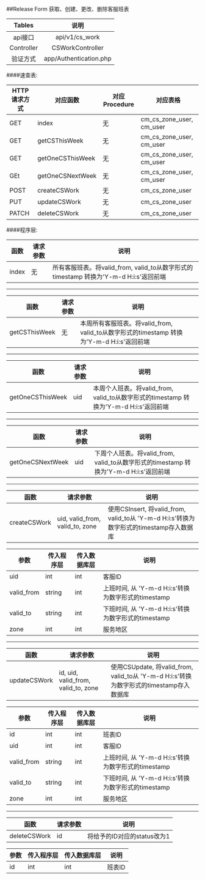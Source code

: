 ##Release Form 获取、创建、更改、删除客服班表


|   Tables   |           说明           |
| :--------: | :--------------------: |
|   api接口    |     api/v1/cs_work     |
| Controller |    CSWorkController    |
|    验证方式    | app/Authentication.php |

####速查表:

| HTTP请求方式 | 对应函数             | 对应Procedure | 对应表格                     |
| -------- | ---------------- | ----------- | ------------------------ |
| GET      | index            | 无           | cm_cs_zone_user, cm_user |
| GET      | getCSThisWeek    | 无           | cm_cs_zone_user, cm_user |
| GET      | getOneCSThisWeek | 无           | cm_cs_zone_user, cm_user |
| GEt      | getOneCSNextWeek | 无           | cm_cs_zone_user, cm_user |
| POST     | createCSWork     | 无           | cm_cs_zone_user          |
| PUT      | updateCSWork     | 无           | cm_cs_zone_user          |
| PATCH    | deleteCSWork     | 无           | cm_cs_zone_user          |
####程序层:

| 函数    | 请求参数 | 说明                                       |
| ----- | ---- | ---------------------------------------- |
| index | 无    | 所有客服班表。将valid_from, valid_to从数字形式的timestamp 转换为'Y-m-d H:i:s'返回前端 |

----
| 函数            | 请求参数 | 说明                                       |
| ------------- | ---- | ---------------------------------------- |
| getCSThisWeek | 无    | 本周所有客服班表。将valid_from, valid_to从数字形式的timestamp 转换为'Y-m-d H:i:s'返回前端 |

----
| 函数               | 请求参数 | 说明                                       |
| ---------------- | ---- | ---------------------------------------- |
| getOneCSThisWeek | uid  | 本周个人班表。将valid_from, valid_to从数字形式的timestamp 转换为'Y-m-d H:i:s'返回前端 |

----
| 函数               | 请求参数 | 说明                                       |
| ---------------- | ---- | ---------------------------------------- |
| getOneCSNextWeek | uid  | 下周个人班表。将valid_from, valid_to从数字形式的timestamp 转换为'Y-m-d H:i:s'返回前端 |

----

| 函数           | 请求参数                            | 说明                                       |
| ------------ | ------------------------------- | ---------------------------------------- |
| createCSWork | uid, valid_from, valid_to, zone | 使用CSInsert, 将valid_from, valid_to从 'Y-m-d H:i:s'转换为数字形式的timestamp存入数据库 |

| 参数         | 传入程序层  | 传入数据库层 | 说明                                     |
| ---------- | ------ | ------ | -------------------------------------- |
| uid        | int    | int    | 客服ID                                   |
| valid_from | string | int    | 上班时间, 从 'Y-m-d H:i:s'转换为数字形式的timestamp |
| valid_to   | string | int    | 下班时间, 从 'Y-m-d H:i:s'转换为数字形式的timestamp |
| zone       | int    | int    | 服务地区                                   |

----

| 函数           | 请求参数                                | 说明                                       |
| ------------ | ----------------------------------- | ---------------------------------------- |
| updateCSWork | id, uid, valid_from, valid_to, zone | 使用CSUpdate, 将valid_from, valid_to从 'Y-m-d H:i:s'转换为数字形式的timestamp存入数据库 |

| 参数         | 传入程序层  | 传入数据库层 | 说明                                     |
| ---------- | ------ | ------ | -------------------------------------- |
| id         | int    | int    | 班表ID                                   |
| uid        | int    | int    | 客服ID                                   |
| valid_from | string | int    | 上班时间, 从 'Y-m-d H:i:s'转换为数字形式的timestamp |
| valid_to   | string | int    | 下班时间, 从 'Y-m-d H:i:s'转换为数字形式的timestamp |
| zone       | int    | int    | 服务地区                                   |

----

| 函数           | 请求参数 | 说明                 |
| ------------ | ---- | ------------------ |
| deleteCSWork | id   | 将给予的ID对应的status改为1 |

| 参数   | 传入程序层 | 传入数据库层 | 说明   |
| ---- | ----- | ------ | ---- |
| id   | int   | int    | 班表ID |
